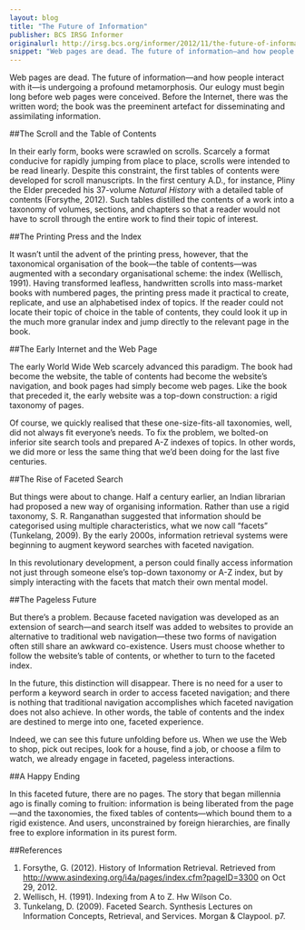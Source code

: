 ```yaml
---
layout: blog
title: "The Future of Information"
publisher: BCS IRSG Informer
originalurl: http://irsg.bcs.org/informer/2012/11/the-future-of-information/
snippet: "Web pages are dead. The future of information—and how people interact with it—is undergoing a profound metamorphosis. Our eulogy must begin long before web pages were conceived. Before the Internet, there was the written word; the book was the preeminent artefact for disseminating and assimilating information."
---
```


Web pages are dead. The future of information—and how people interact with it—is undergoing a profound metamorphosis. Our eulogy must begin long before web pages were conceived. Before the Internet, there was the written word; the book was the preeminent artefact for disseminating and assimilating information.


##The Scroll and the Table of Contents

In their early form, books were scrawled on scrolls. Scarcely a format conducive for rapidly jumping from place to place, scrolls were intended to be read linearly. Despite this constraint, the first tables of contents were developed for scroll manuscripts. In the first century A.D., for instance, Pliny the Elder preceded his 37-volume _Natural History_ with a detailed table of contents (Forsythe, 2012). Such tables distilled the contents of a work into a taxonomy of volumes, sections, and chapters so that a reader would not have to scroll through the entire work to find their topic of interest.


##The Printing Press and the Index

It wasn’t until the advent of the printing press, however, that the taxonomical organisation of the book—the table of contents—was augmented with a secondary organisational scheme: the index (Wellisch, 1991). Having transformed leafless, handwritten scrolls into mass-market books with numbered pages, the printing press made it practical to create, replicate, and use an alphabetised index of topics. If the reader could not locate their topic of choice in the table of contents, they could look it up in the much more granular index and jump directly to the relevant page in the book.


##The Early Internet and the Web Page

The early World Wide Web scarcely advanced this paradigm. The book had become the website, the table of contents had become the website’s navigation, and book pages had simply become web pages. Like the book that preceded it, the early website was a top-down construction: a rigid taxonomy of pages.

Of course, we quickly realised that these one-size-fits-all taxonomies, well, did not always fit everyone’s needs. To fix the problem, we bolted-on inferior site search tools and prepared A-Z indexes of topics. In other words, we did more or less the same thing that we’d been doing for the last five centuries.

##The Rise of Faceted Search

But things were about to change. Half a century earlier, an Indian librarian had proposed a new way of organising information. Rather than use a rigid taxonomy, S. R. Ranganathan suggested that information should be categorised using multiple characteristics, what we now call “facets” (Tunkelang, 2009). By the early 2000s, information retrieval systems were beginning to augment keyword searches with faceted navigation.

In this revolutionary development, a person could finally access information not just through someone else’s top-down taxonomy or A-Z index, but by simply interacting with the facets that match their own mental model.


##The Pageless Future

But there’s a problem. Because faceted navigation was developed as an extension of search—and search itself was added to websites to provide an alternative to traditional web navigation—these two forms of navigation often still share an awkward co-existence. Users must choose whether to follow the website’s table of contents, or whether to turn to the faceted index.

In the future, this distinction will disappear. There is no need for a user to perform a keyword search in order to access faceted navigation; and there is nothing that traditional navigation accomplishes which faceted navigation does not also achieve. In other words, the table of contents and the index are destined to merge into one, faceted experience.

Indeed, we can see this future unfolding before us. When we use the Web to shop, pick out recipes, look for a house, find a job, or choose a film to watch, we already engage in faceted, pageless interactions.


##A Happy Ending

In this faceted future, there are no pages. The story that began millennia ago is finally coming to fruition: information is being liberated from the page—and the taxonomies, the fixed tables of contents—which bound them to a rigid existence. And users, unconstrained by foreign hierarchies, are finally free to explore information in its purest form.


##References

1. Forsythe, G. (2012). History of Information Retrieval. Retrieved from http://www.asindexing.org/i4a/pages/index.cfm?pageID=3300 on Oct 29, 2012.
2. Wellisch, H. (1991). Indexing from A to Z. Hw Wilson Co.
3. Tunkelang, D. (2009). Faceted Search. Synthesis Lectures on Information Concepts, Retrieval, and Services. Morgan & Claypool. p7.